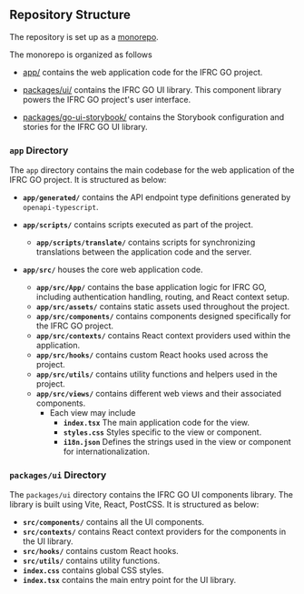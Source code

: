 ## Repository Structure
The repository is set up as a [monorepo](https://monorepo.tools/).

The monorepo is organized as follows

- [app/](../app/) contains the web application code for the IFRC GO project.

- [packages/ui/](../packages/ui/) contains the IFRC GO UI library. This component library powers the IFRC GO project's user interface.

- [packages/go-ui-storybook/](../packages/go-ui-storybook/) contains the Storybook configuration and stories for the IFRC GO UI library.

### `app` Directory
The `app` directory contains the main codebase for the web application of the IFRC GO project. It is structured as below:

- **`app/generated/`** contains the API endpoint type definitions generated by `openapi-typescript`.
- **`app/scripts/`** contains scripts executed as part of the project.
  - **`app/scripts/translate/`** contains scripts for synchronizing translations between the application code and the server.

- **`app/src/`** houses the core web application code.
  - **`app/src/App/`** contains the base application logic for IFRC GO, including authentication handling, routing, and React context setup.
  - **`app/src/assets/`** contains static assets used throughout the project.
  - **`app/src/components/`** contains components designed specifically for the IFRC GO project.
  - **`app/src/contexts/`** contains React context providers used within the application.
  - **`app/src/hooks/`** contains custom React hooks used across the project.
  - **`app/src/utils/`** contains utility functions and helpers used in the project.
  - **`app/src/views/`** contains different web views and their associated components.
    - Each view may include
      - **`index.tsx`** The main application code for the view.
      - **`styles.css`** Styles specific to the view or component.
      - **`i18n.json`** Defines the strings used in the view or component for internationalization.


### `packages/ui` Directory
The `packages/ui` directory contains the IFRC GO UI components library. The library is built using Vite, React, PostCSS. It is structured as below:

- **`src/components/`** contains all the UI components.
- **`src/contexts/`** contains React context providers for the components in the UI library.
- **`src/hooks/`** contains custom React hooks.
- **`src/utils/`** contains utility functions.
- **`index.css`** contains global CSS styles.
- **`index.tsx`** contains the main entry point for the UI library.
